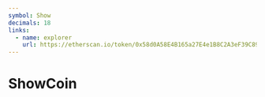 ```yaml
---
symbol: Show
decimals: 18
links:
  - name: explorer
    url: https://etherscan.io/token/0x58d0A58E4B165a27E4e1B8C2A3eF39C89b581180
---
```


# ShowCoin
